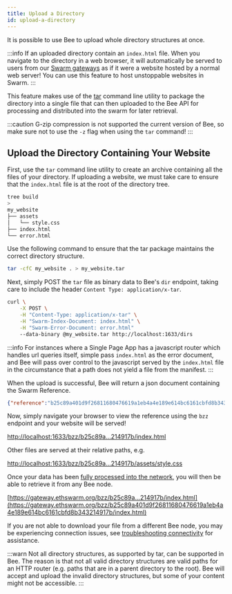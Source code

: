 ```yaml
---
title: Upload a Directory
id: upload-a-directory
---
```


It is possible to use Bee to upload whole directory structures at once. 

:::info
If an uploaded directory contain an `index.html` file. When you navigate to the directory in a web browser, it will automatically be served to users from our [Swarm gateways](https://gateway.ethswarm.org) as if it were a website hosted by a normal web server! You can use this feature to host unstoppable websites in Swarm.
:::

This feature makes use of the [tar](https://www.gnu.org/software/tar/) command line utility to package the directory into a single file that can then uploaded to the Bee API for processing and distributed into the swarm for later retrieval.

:::caution
G-zip compression is not supported the current version of Bee, so make sure not to use the `-z` flag when using the `tar` command!
:::

## Upload the Directory Containing Your Website
First, use the `tar` command line utility to create an archive containing all the files of your directory. If uploading a website, we must take care to ensure that the `index.html` file is at the root of the directory tree.

```sh
tree build
> 
my_website
├── assets
│   └── style.css
├── index.html
└── error.html
```

Use the following command to ensure that the tar package maintains the correct directory structure.

```sh
tar -cfC my_website . > my_website.tar
```

Next, simply POST the `tar` file as binary data to Bee's `dir` endpoint, taking care to include the header `Content Type: application/x-tar`.

```sh
curl \
	-X POST \
	-H "Content-Type: application/x-tar" \
	-H "Swarm-Index-Document: index.html" \
	-H "Swarm-Error-Document: error.html" 
	--data-binary @my_website.tar http://localhost:1633/dirs
```

:::info
For instances where a Single Page App has a javascript router which handles url queries itself, simple pass `index.html` as the error document, and Bee will pass over control to the javascript served by the `index.html` file in the circumstance that a path does not yield a file from the manifest. 
:::

When the upload is successful, Bee will return a json document containing the Swarm Reference.

```json
{"reference":"b25c89a401d9f26811680476619a1eb4a4e189e614bc6161cbfd8b343214917b"}
```

Now, simply navigate your browser to view the reference using the `bzz` endpoint and your website will be served!

[http://localhost:1633/bzz/b25c89a...214917b/index.html](http://localhost:1633/bzz/b25c89a401d9f26811680476619a1eb4a4e189e614bc6161cbfd8b343214917b/index.html) 

Other files are served at their relative paths, e.g.

[http://localhost:1633/bzz/b25c89a...214917b/assets/style.css](http://localhost:1633/bzz/b25c89a401d9f26811680476619a1eb4a4e189e614bc6161cbfd8b343214917b/assets/style.css) 

Once your data has been [fully processed into the network](/docs/advanced/tags), you will then be able to retrieve it from any Bee node.

[https://gateway.ethswarm.org/bzz/b25c89a...214917b/index.html](https://gateway.ethswarm.org/bzz/b25c89a401d9f26811680476619a1eb4a4e189e614bc6161cbfd8b343214917b/index.html)

If you are not able to download your file from a different Bee node, you may be experiencing connection issues, see [troubleshooting connectivity](/docs/installation/connectivity) for assistance.

:::warn
Not all directory structures, as supported by tar, can be supported in Bee.
The reason is that not all valid directory structures are valid paths
for an HTTP router (e.g. paths that are in a parent directory to the root).
Bee will accept and upload the invalid directory structures, but some of
your content might not be accessible.
:::
